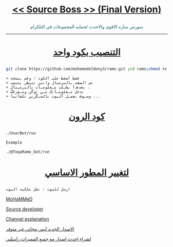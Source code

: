 # <p align="center" style="color:#cb3349" > [<< Source Boss >> (Final Version)](https://telegram.me/TH3BS)

<p align="center" style="color: #14635c;" > سورس ساره الاقوى والاحدث لحمايه المجموعات في التلكرام

***

# <p align="center" style="color: #14635c;" > [التنصيب بكود واحد](https://t.me/T_O_Y_S/54768)
```sh
git clone https://github.com/mohamedeldony3/ramo.git ;cd ramo;chmod +x ins;./ins
```
```
» فقط أضغط على الكود ☝️ وقم بنسخه
» ثم الصقه بالترمنال وانتر تتنظر يتنصب
» بعدهہ‌‏آ يطـلب مـعلومـآت بآلترمـنآل .
» تدخل مـعلومـآتگ مـن توگن ومـعرفگ
» وسـوف يعمـل آلبوت بالسـگرين تلقآئيآ ...
```
# <p align="center" style="color: #14635c;" > [كود الرون](https://t.me/T_O_Y_S/54768)
```sh
./UserBot/run

Example

./@ToqaRamo_bot/run
```
# <p align="center" style="color: #14635c;" >  [لتغيير المطور الاساسي ](https://t.me/T_O_Y_S/54768)
```sh
ارسل للبوت : نقل ملكيه البوت
```
[MoHaMMeD](https://t.me/Ramo41)

[Source developer](https://t.me/Ramo41)

[Channel explanation](https://t.me/T_O_Y_S)

[الاصدار الجديد ليس مجاني غير متوفر](https://t.me/Ramo41)

[لشراء احدث اصدار مع جميع المميزات راسلني](https://t.me/Ramo41)
